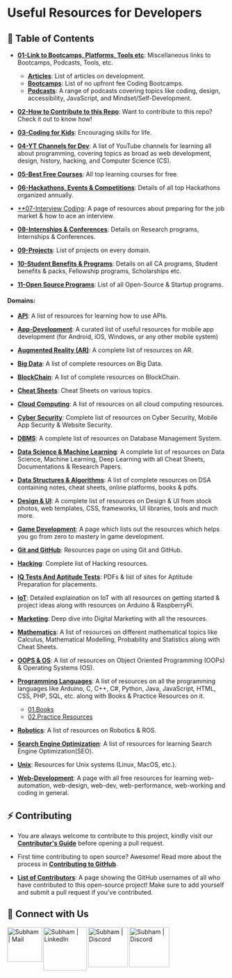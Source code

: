 # Useful Resources for Developers

## 📍 Table of Contents

- [**01-Link to Bootcamps, Platforms, Tools etc**](https://github.com/Devs-Dungeon/Resources/tree/main/01-Link%20to%20Bootcamps%2C%20Platforms%2C%20Tools%20etc): Miscellaneous links to Bootcamps, Podcasts, Tools, etc.
  - [**Articles**](https://github.com/Devs-Dungeon/Resources/tree/main/01-Link%20to%20Bootcamps%2C%20Platforms%2C%20Tools%20etc/Articles): List of articles on development.
  - [**Bootcamps**](https://github.com/Devs-Dungeon/Resources/tree/main/01-Link%20to%20Bootcamps%2C%20Platforms%2C%20Tools%20etc/Bootcamps): List of no upfront fee Coding Bootcamps.
  - [**Podcasts**](https://github.com/Devs-Dungeon/Resources/tree/main/01-Link%20to%20Bootcamps%2C%20Platforms%2C%20Tools%20etc/Podcasts): A range of podcasts covering topics like coding, design, accessibility, JavaScript, and Mindset/Self-Development.
 
- [**02-How to Contribute to this Repo**](https://github.com/Devs-Dungeon/Resources/tree/main/02-How%20to%20Contribute%20to%20this%20Repo): Want to contribute to this repo? Check it out to know how!

- [**03-Coding for Kids**](https://github.com/Devs-Dungeon/Resources/blob/main/03-Coding%20for%20Kids/README.md): Encouraging skills for life.

- [**04-YT Channels for Dev**](https://github.com/Devs-Dungeon/Resources/blob/main/04-YT%20Channels%20for%20Dev/README.md): A list of YouTube channels for learning all about programming, covering topics as broad as web development, design, history, hacking, and Computer Science (CS).

- [**05-Best Free Courses**](https://github.com/Devs-Dungeon/Resources/tree/main/05-Best%20Free%20Courses): All top learning courses for free.

- [**06-Hackathons, Events & Competitions**](https://github.com/Devs-Dungeon/Resources/tree/main/06-Hackathons%2C%20Events%20%26%20Competitions): Details of all top Hackathons organized annually. 

- [**07-Interview Coding](https://github.com/Devs-Dungeon/Resources/tree/main/07-Interview%20Coding): A page of resources about preparing for the job market & how to ace an interview.

- [**08-Internships & Conferences**](https://github.com/Devs-Dungeon/Resources/tree/main/08-Internships%20%26%20Conferences): Details on Research programs, Internships & Conferences.

- [**09-Projects**](https://github.com/Devs-Dungeon/Resources/tree/main/09-Projects): List of projects on every domain.

- [**10-Student Benefits & Programs**](https://github.com/Devs-Dungeon/Resources/tree/main/10-Student%20Benefits%20%26%20Programs): Details on all CA programs, Student benefits & packs, Fellowship programs, Scholarships etc.

- [**11-Open Source Programs**](https://github.com/Devs-Dungeon/Resources/tree/main/11-Open%20Source%20Programs): List of all Open-Source & Startup programs.


#### Domains:  

- [**API**](https://github.com/Devs-Dungeon/Resources/tree/main/API): A list of resources for learning how to use APIs.

- [**App-Development**](https://github.com/Devs-Dungeon/Resources/tree/main/App-Development): A curated list of useful resources for mobile app development (for Android, iOS, Windows, or any other mobile system)

- [**Augmented Reality (AR)**](https://github.com/Devs-Dungeon/Resources/tree/main/Augmented%20Reality%20(AR)): A complete list of resources on AR.

- [**Big Data**](https://github.com/Devs-Dungeon/Resources/tree/main/Big-Data): A list of complete resources on Big Data.

- [**BlockChain**](https://github.com/Devs-Dungeon/Resources/tree/main/BlockChain): A list of complete resources on BlockChain.

- [**Cheat Sheets**](https://github.com/Devs-Dungeon/Resources/tree/main/Cheat%20Sheets): Cheat Sheets on various topics.

- [**Cloud Computing**](https://github.com/Devs-Dungeon/Resources/tree/main/Cloud%20Computing): A list of resources on all cloud computing resources.

- [**Cyber Security**](https://github.com/Devs-Dungeon/Resources/tree/main/Cyber%20Security): Complete list of resources on Cyber Security, Mobile App Security & Website Security.

- [**DBMS**](https://github.com/Devs-Dungeon/Resources/tree/main/DBMS): A complete list of resources on Database Management System.

- [**Data Science & Machine Learning**](https://github.com/Devs-Dungeon/Resources/tree/main/Data%20Science%20%26%20Machine%20Learning): A complete list of resources on Data Science, Machine Learning, Deep Learning with all Cheat Sheets, Documentations & Research Papers.

- [**Data Structures & Algorithms**](https://github.com/Devs-Dungeon/Resources/tree/main/Data%20Structures%20%26%20Algorithms): A list of complete resources on DSA containing notes, cheat sheets, online platforms, books & pdfs.

- [**Design & UI**](https://github.com/Devs-Dungeon/Resources/tree/main/Design%20%26%20UI): A complete list of resources on Design & UI from stock photos, web templates, CSS, frameworks, UI libraries, tools and much more.

- [**Game Development**](https://github.com/Devs-Dungeon/Resources/tree/main/Game%20Development): A page which lists out the resources which helps you go from zero to mastery in game development.

- [**Git and GitHub**](https://github.com/Devs-Dungeon/Resources/tree/main/Git%20%26%20GitHub): Resources page on using Git and GitHub.

- [**Hacking**](https://github.com/Devs-Dungeon/Resources/tree/main/Hacking): Complete list of Hacking resources.

- [**IQ Tests And Aptitude Tests**](https://github.com/Devs-Dungeon/Resources/tree/main/IQ%20Tests%20And%20Aptitude%20Tests): PDFs & list of sites for Aptitude Preparation for placements.

- [**IoT**](https://github.com/Devs-Dungeon/Resources/tree/main/IoT): Detailed explaination on IoT with all resources on getting started & project ideas along with resources on Arduino & RaspberryPi.

- [**Marketing**](https://github.com/Devs-Dungeon/Resources/tree/main/Marketing): Deep dive into Digital Marketing with all the resources.

- [**Mathematics**](https://github.com/Devs-Dungeon/Resources/tree/main/Mathematics): A list of resources on different mathematical topics like Calculus, Mathematical Modelling, Probability and Statistics along with Cheat Sheets.

- [**OOPS & OS**](https://github.com/Devs-Dungeon/Resources/tree/main/OOPS%20%26%20Operating%20Systems): A list of resources on Object Oriented Programming (OOPs) & Operating Systems (OS).

- [**Programming Languages**](https://github.com/Devs-Dungeon/Resources/tree/main/Programming%20Languages): A list of resources on all the programming languages like Arduino, C, C++, C#, Python, Java, JavaScript, HTML, CSS, PHP, SQL, etc. along with Books & Practice Resources on it.
  - [01.Books](https://github.com/Devs-Dungeon/Resources/tree/main/Programming%20Languages/01.Books)
  - [02.Practice Resources](https://github.com/Devs-Dungeon/Resources/tree/main/Programming%20Languages/02.Practice%20Resources)

- [**Robotics**](https://github.com/Devs-Dungeon/Resources/tree/main/Robotics): A list of resources on Robotics & ROS.

- [**Search Engine Optimization**](https://github.com/Devs-Dungeon/Resources/tree/main/SEO): A list of resources for learning Search Engine Optimization(SEO).

- [**Unix**](https://github.com/Devs-Dungeon/Resources/tree/main/Unix): Resources for Unix systems (Linux, MacOS, etc.).

- [**Web-Development**](https://github.com/Devs-Dungeon/Resources/tree/main/Web-Development): A page with all free resources for learning web-automation, web-design, web-dev, web-performance, web-working and coding in general.

## ⚡ Contributing

- You are always welcome to contribute to this project, kindly visit our [**Contributor's Guide**](https://github.com/Devs-Dungeon/Resources/tree/main/02-How%20to%20Contribute%20to%20this%20Repo) before opening a pull request.

- First time contributing to open source? Awesome! Read more about the process in [**Contributing to GitHub**](https://github.com/Devs-Dungeon/Resources/tree/main/02-How%20to%20Contribute%20to%20this%20Repo).

- [**List of Contributors**](https://github.com/Devs-Dungeon/Resources/blob/main/02-How%20to%20Contribute%20to%20this%20Repo/CONTRIBUTORS.md): A page showing the GitHub usernames of all who have contributed to this open-source project! Make sure to add yourself and submit a pull request if you've contributed.

## 🔗 Connect with Us
[<img align="left" alt="Subham | Mail" width="80px" src="https://img.shields.io/badge/-Gmail-000000?logo=gmail&Color=0A66C2&style=flat-square" />][mail]
[<img align="left" alt="Subham | LinkedIn" width="100px" src="https://img.shields.io/badge/-LinkedIn-000000?logo=linkedin&Color=0A66C2&style=flat-square" />][linkedin]
[<img align="left" alt="Subham | Discord" width="92px" src="https://img.shields.io/badge/-Twitter-000000?logo=twitter&Color=0A66C2&style=flat-square" />][twitter]
[<img align="left" alt="Subham | Discord" width="92px" src="https://img.shields.io/badge/-Discord-000000?logo=discord&Color=0A66C2&style=flat-square" />][discord]

[mail]: mailto:devs.dungeon.community@gmail.com
[linkedin]: https://www.linkedin.com/company/devs-dungeon/
[twitter]: https://twitter.com/devs_dungeon
[discord]: https://discord.gg/ceMXzhfaka


